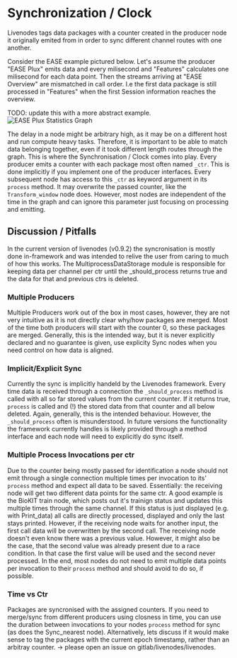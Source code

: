 # Synchronization / Clock

Livenodes tags data packages with a counter created in the producer node it originally emited from in order to sync different channel routes with one another. 

Consider the EASE example pictured below. Let's assume the producer "EASE Plux" emits data and every milisecond and "Features" calculates one milisecond for each data point. Then the streams arriving at "EASE Overview" are mismatched in call order. I.e the first data package is still processed in "Features" when the first Session information reaches the overview. 

TODO: update this with a more abstract example.
![EASE Plux Statistics Graph](../usage/run_example_graph_ease.png)

The delay in a node might be arbitrary high, as it may be on a different host and run compute heavy tasks. Therefore, it is important to be able to match data belonging together, even if it took different length routes through the graph. This is where the Synchronisation / Clock comes into play. Every producer emits a counter with each package most often named `_ctr`. This is done implicitly if you implement one of the producer interfaces. Every subsequent node has access to this `_ctr` as keyword argument in its `process` method. It may overwrite the passed counter, like the `Transform_window` node does. However, most nodes are independent of the time in the graph and can ignore this parameter just focusing on processing and emitting.

## Discussion / Pitfalls

In the current version of livenodes (v0.9.2) the syncronisation is mostly done in-framework and was intended to relive the user from caring to much of how this works. 
The MultiprocessDataStorage module is responsible for keeping data per channel per ctr until the _should_process returns true and the data for that and previous ctrs is deleted. 

### Multiple Producers

Multiple Producers work out of the box in most cases, however, they are not very intuitive as it is not directly clear why/how packages are merged. Most of the time both producers will start with the counter 0, so these packages are merged. Generally, this is the intended way, but it is never explicitly declared and no guarantee is given, use explicity Sync nodes when you need control on how data is aligned.

### Implicit/Explicit Sync
Currently the sync is implicitly handeld by the Livenodes framework. Every time data is received through a connection the `_should_process` method is called with all so far stored values from the current counter. If it returns true, `process` is called and (!) the stored data from that counter and all below deleted. Again, generally, this is the intended behaviour. However, the `_should_process` often is misunderstood. In future versions the functionality the framework currently handles is likely provided through a method interface and each node will need to explicitly do sync itself.

### Multiple Process Invocations per ctr
Due to the counter being mostly passed for identification a node should not emit through a single connection multiple times per invocation to its' `process` method and expect all data to be saved. Essentially: the receiving node will get two different data points for the same ctr. A good example is the BioKIT train node, which posts out it's trainign status and updates this multiple times through the same channel. If this status is just displayed (e.g. with Print_data) all calls are directly processed, displayed and only the last stays printed.
However, if the receiving node waits for another input, the first call data will be overwritten by the second call. The receiving node doesn't even know there was a previous value. However, it might also be the case, that the second value was already present due to a race condition. In that case the first value will be used and the second never processed. 
In the end, most nodes do not need to emit multiple data points per invocation to their `process` method and should avoid to do so, if possible.

### Time vs Ctr
Packages are syncronised with the assigned counters. If you need to merge/sync from different producers using closness in time, you can use the duration between invocations to your nodes `process` method for sync (as does the Sync_nearest node). Alternatively, lets discuss if it would make sense to tag the packages with the current epoch timestamp, rather than an arbitray counter. -> please open an issue on gitlab/livenodes/livenodes.


